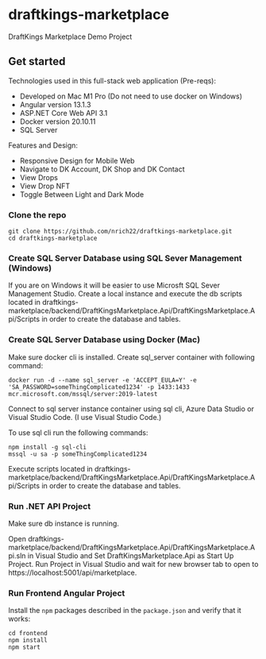 # draftkings-marketplace
DraftKings Marketplace Demo Project

## Get started

Technologies used in this full-stack web application (Pre-reqs):
* Developed on Mac M1 Pro (Do not need to use docker on Windows)
* Angular version 13.1.3
* ASP.NET Core Web API 3.1
* Docker version 20.10.11
* SQL Server

Features and Design:
* Responsive Design for Mobile Web
* Navigate to DK Account, DK Shop and DK Contact
* View Drops
* View Drop NFT
* Toggle Between Light and Dark Mode

### Clone the repo

```shell
git clone https://github.com/nrich22/draftkings-marketplace.git
cd draftkings-marketplace
```

### Create SQL Server Database using SQL Sever Management (Windows)

If you are on Windows it will be easier to use Microsft SQL Sever Management Studio. Create a local instance and execute the db scripts located in draftkings-marketplace/backend/DraftKingsMarketplace.Api/DraftKingsMarketplace.Api/Scripts in order to create the database and tables.

### Create SQL Server Database using Docker (Mac)

Make sure docker cli is installed.
Create sql_server container with following command:

```shell
docker run -d --name sql_server -e 'ACCEPT_EULA=Y' -e 'SA_PASSWORD=someThingComplicated1234' -p 1433:1433 mcr.microsoft.com/mssql/server:2019-latest
```

Connect to sql server instance container using sql cli, Azure Data Studio or Visual Studio Code. (I use Visual Studio Code.)

To use sql cli run the following commands:

```shell
npm install -g sql-cli
mssql -u sa -p someThingComplicated1234
```

Execute scripts located in draftkings-marketplace/backend/DraftKingsMarketplace.Api/DraftKingsMarketplace.Api/Scripts in order to create the database and tables.

### Run .NET API Project

Make sure db instance is running.

Open draftkings-marketplace/backend/DraftKingsMarketplace.Api/DraftKingsMarketplace.Api.sln in Visual Studio and Set DraftKingsMarketplace.Api as Start Up Project. Run Project in Visual Studio and wait for
new browser tab to open to https://localhost:5001/api/marketplace.


### Run Frontend Angular Project

Install the `npm` packages described in the `package.json` and verify that it works:

```shell
cd frontend
npm install
npm start
```